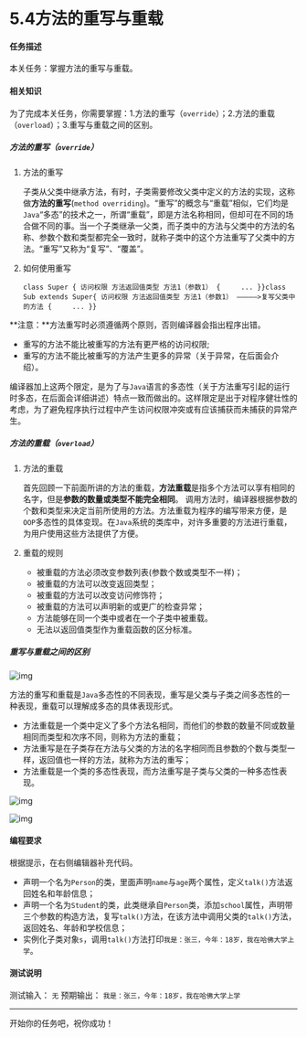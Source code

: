 # 5.4方法的重写与重载

#### 任务描述

本关任务：掌握方法的重写与重载。

#### 相关知识

为了完成本关任务，你需要掌握：1.方法的重写（`override`）；2.方法的重载（`overload`）；3.重写与重载之间的区别。

##### 方法的重写（`override`）

1. 方法的重写

    子类从父类中继承方法，有时，子类需要修改父类中定义的方法的实现，这称做**方法的重写**(`method overriding`)。“重写”的概念与“重载”相似，它们均是`Java`“多态”的技术之一，所谓“重载”，即是方法名称相同，但却可在不同的场合做不同的事。当一个子类继承一父类，而子类中的方法与父类中的方法的名称、参数个数和类型都完全一致时，就称子类中的这个方法重写了父类中的方法。“重写”又称为“复写”、“覆盖”。

2. 如何使用重写

   ```
   class Super { 访问权限 方法返回值类型 方法1（参数1） {     ... }}class Sub extends Super{ 访问权限 方法返回值类型 方法1（参数1） —————>复写父类中的方法 {     ... }}
   ```

**注意：**方法重写时必须遵循两个原则，否则编译器会指出程序出错。

- 重写的方法不能比被重写的方法有更严格的访问权限;
- 重写的方法不能比被重写的方法产生更多的异常（关于异常，在后面会介绍）。

编译器加上这两个限定，是为了与`Java`语言的多态性（关于方法重写引起的运行时多态，在后面会详细讲述）特点一致而做出的。这样限定是出于对程序健壮性的考虑，为了避免程序执行过程中产生访问权限冲突或有应该捕获而未捕获的异常产生。

##### 方法的重载（`overload`）

1. 方法的重载

    首先回顾一下前面所讲的方法的重载，**方法重载**是指多个方法可以享有相同的名字，但是**参数的数量或类型不能完全相同**。 调用方法时，编译器根据参数的个数和类型来决定当前所使用的方法。方法重载为程序的编写带来方便，是`OOP`多态性的具体变现。在`Java`系统的类库中，对许多重要的方法进行重载，为用户使用这些方法提供了方便。

2. 重载的规则

   - 被重载的方法必须改变参数列表(参数个数或类型不一样)；
   - 被重载的方法可以改变返回类型；
   - 被重载的方法可以改变访问修饰符；
   - 被重载的方法可以声明新的或更广的检查异常；
   - 方法能够在同一个类中或者在一个子类中被重载。
   - 无法以返回值类型作为重载函数的区分标准。

##### 重写与重载之间的区别

![img](https://data.educoder.net/api/attachments/Mks2bXlIOGRHbnByVmwvajFjaGlVdz09)

方法的重写和重载是`Java`多态性的不同表现，重写是父类与子类之间多态性的一种表现，重载可以理解成多态的具体表现形式。

- 方法重载是一个类中定义了多个方法名相同，而他们的参数的数量不同或数量相同而类型和次序不同，则称为方法的重载；
- 方法重写是在子类存在方法与父类的方法的名字相同而且参数的个数与类型一样，返回值也一样的方法，就称为方法的重写；
- 方法重载是一个类的多态性表现，而方法重写是子类与父类的一种多态性表现。

![img](https://data.educoder.net/api/attachments/bnBKbVZnWWJrUW9PbXgxejhaeTM0QT09)

![img](https://data.educoder.net/api/attachments/Rmd5RnJPdXd4S05pRlNJK0J6ZkRwQT09)

#### 编程要求

根据提示，在右侧编辑器补充代码。

- 声明一个名为`Person`的类，里面声明`name`与`age`两个属性，定义`talk()`方法返回姓名和年龄信息；
- 声明一个名为`Student`的类，此类继承自`Person`类，添加`school`属性，声明带三个参数的构造方法，复写`talk()`方法，在该方法中调用父类的`talk()`方法，返回姓名、年龄和学校信息；
- 实例化子类对象`s`，调用`talk()`方法打印`我是：张三，今年：18岁，我在哈佛大学上学`。

#### 测试说明

测试输入： `无` 预期输出： `我是：张三，今年：18岁，我在哈佛大学上学`

------

开始你的任务吧，祝你成功！
